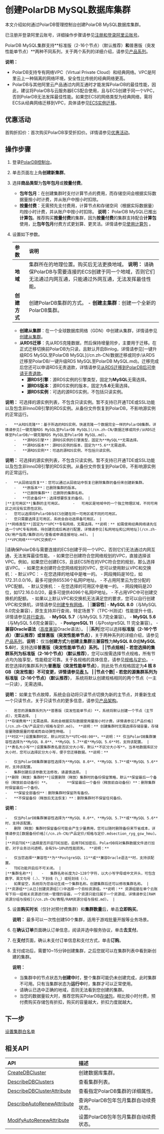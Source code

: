 # 创建PolarDB MySQL数据库集群

本文介绍如何通过PolarDB管理控制台创建PolarDB MySQL数据库集群。

已注册并登录阿里云账号，详细操作步骤请参见[注册和登录阿里云账号](/cn.zh-CN/用户指南/账号和数据库/注册和登录阿里云账号.md)。

PolarDB MySQL集群支持**标准版（2-16个节点）（默认推荐）**和**普惠版（突发性能单节点）**两种不同系列，关于两个系列的详细介绍，请参见[产品系列](/cn.zh-CN/产品简介/产品系列.md)。

**说明：**

-   PolarDB支持专有网络VPC（Virtual Private Cloud）和经典网络。VPC是阿里云上一种隔离的网络环境，安全性比传统的经典网络更高。
-   PolarDB与其他阿里云产品通过内网互通时才能发挥PolarDB的最佳性能，因此，建议将PolarDB与云服务器ECS配合使用，且与ECS创建于同一个VPC，否则PolarDB无法发挥最佳性能。如果您ECS的网络类型为经典网络，需将ECS从经典网络迁移到VPC，具体请参见[ECS实例迁移](/cn.zh-CN/最佳实践/经典网络迁移到VPC/ECS实例迁移.md)。

## 优惠活动

首购折扣价：首次购买PolarDB享受折扣价。详情请参见[优惠活动](https://promotion.aliyun.com/ntms/act/apsaradbfirstbuy.html)。

## 操作步骤

1.  登录[PolarDB控制台](https://polardb.console.aliyun.com/)。

2.  单击页面左上角**创建新集群**。

3.  选择**商品类型**为**包年包月**或**按量付费**。

    -   **包年包月**：在创建集群时支付计算节点的费用，而存储空间会根据实际数据量按小时计费，并从账户中按小时扣除。
    -   **按量付费**：无需预先支付费用，计算节点和存储空间（根据实际数据量）均按小时计费，并从账户中按小时扣除。
    **说明：** PolarDB MySQL已推出**计算包**。推荐购买**按量付费**的集群，因为**按量付费**的集群支持配合**计算包**使用，比**包年包月**付费方式更划算、更灵活。详情请参见[使用计算包](/cn.zh-CN/用户指南/购买集群或存储包/使用计算包.md) 。

4.  设置如下参数。

    |参数|说明|
    |:-|:-|
    |**地域**|集群所在的地理位置。购买后无法更换地域。 **说明：** 请确保PolarDB与需要连接的ECS创建于同一个地域，否则它们无法通过内网互通，只能通过外网互通，无法发挥最佳性能。 |
    |**创建方式**|创建PolarDB集群的方式。     -   **创建主集群**：创建一个全新的PolarDB集群。
    -   **创建从集群**：在一个全球数据库网络（GDN）中创建从集群，详情请参见[创建从集群](/cn.zh-CN/用户指南/部署架构/全球数据库/新建全球数据库和添加从集群.md)。
    -   **从RDS迁移**：先从RDS克隆数据，然后保持增量同步，主要用于迁移。在正式迁移切换前PolarDB为只读，且默认开启Binlog，详情请参见[一键升级RDS MySQL至PolarDB MySQL](/cn.zh-CN/数据迁移或同步/从RDS迁移至PolarDB/一键升级RDS MySQL至PolarDB MySQL.md)。迁移完成后您还可以申请RDS无责退款，详情请参见[从RDS迁移到PolarDB后可申请无责退款](/cn.zh-CN/数据迁移或同步/从RDS迁移至PolarDB/从RDS迁移到PolarDB后可申请无责退款.md)。
        -   **源RDS引擎**：源RDS实例的引擎类型，固定为**MySQL**无需选择。
        -   **源RDS版本**：源RDS实例的版本，固定为**5.6**无需选择。
        -   **源RDS实例**：可选的源RDS实例，不包括只读实例。

**说明：** 可选择的源实例列表，不包含只读实例。暂不支持已开通TDE或SSL功能以及包含非InnoDB引擎的RDS实例。从备份文件恢复到PolarDB，不影响源实例的正常运行。

    -   **从RDS克隆**：基于所选的RDS实例，快速克隆一个数据完全一样的PolarDB集群。详情请参见[一键克隆RDS MySQL至PolarDB MySQL](/cn.zh-CN/数据迁移或同步/从RDS迁移至PolarDB/一键克隆RDS MySQL至PolarDB MySQL.md)。
        -   **源RDS引擎**：源RDS实例的引擎类型，固定为**MySQL**无需选择。
        -   **源RDS版本**：源RDS实例的版本，固定为**5.6**无需选择。
        -   **源RDS实例**：可选的源RDS实例，不包括只读实例。

**说明：** 可选择的源实例列表，不包含只读实例。暂不支持已开通TDE或SSL功能以及包含非InnoDB引擎的RDS实例。从备份文件恢复到PolarDB，不影响源实例的正常运行。

    -   **从回收站恢复**：您可以通过从回收站中恢复已删除集群的备份来创建新集群。
        -   **原版本**：已删除集群的版本。
        -   **已删除集群**：已删除的集群名称。
        -   **历史备份**：选择想要恢复的备份。 |
    |**主可用区**|集群的主可用区。     -   可用区是地域中的一个独立物理区域，不同可用区之间没有实质性区别。
    -   您可以选择将PolarDB与ECS创建在同一可用区或不同的可用区。
    -   您只需要选择主可用区，系统会自动选择备可用区。 |
    |**网络类型**|固定为**VPC**专有网络，无需选择。**说明：** 如需使用经典网络请先任选一个VPC专有网络，待创建完成后再进行配置，详情请参见[私网地址和公网地址](/cn.zh-CN/用户指南/集群访问/查看或申请连接地址.md)。 |
    |**VPC网络****VPC交换机**

|请确保PolarDB与需要连接的ECS创建于同一个VPC，否则它们无法通过内网互通，无法发挥最佳性能。     -   如果您已创建符合您网络规划的VPC，直接选择该VPC。例如，如果您已创建ECS，且该ECS所在的VPC符合您的规划，那么选择该VPC。
    -   如果您未创建符合您网络规划的VPC，您可以使用默认VPC和交换机：
        -   默认VPC：
            -   在您选择的地域中是唯一的。
            -   网段掩码是16位，如172.31.0.0/16，最多可提供65536个私网IP地址。
            -   不占用阿里云为您分配的VPC配额。
        -   默认交换机：
            -   在您选择的可用区中是唯一的。
            -   网段掩码是20位，如172.16.0.0/20，最多可提供4096个私网IP地址。
            -   不占用VPC中可创建交换机的配额。
    -   如果以上默认VPC和交换机无法满足您的要求，您可以自行创建VPC和交换机，详情请参见[创建专有网络](/cn.zh-CN/专有网络和交换机/管理专有网络/创建专有网络.md)。 |
    |**兼容性**|    -   **MySQL 8.0**（与MySQL 8.0完全兼容），原生支持并行查询，特定场景下（TPC-H测试）性能提升十倍，详情请参见[并行查询](/cn.zh-CN/用户指南/内核功能/OLAP性能/并行查询/并行查询.md)。
    -   **MySQL 5.7**（与MySQL 5.7完全兼容）。
    -   **MySQL 5.6**（与MySQL 5.6完全兼容）。
    -   **PostgreSQL 11**（与PostgreSQL 11 完全兼容）。
    -   **兼容Oracle语法**（[高度兼容]()Oracle语法）。 |
    |**系列**|您可以选择**标准版（2-16个节点）（默认推荐）**或**普惠版（突发性能单节点）**，关于两种系列的详细介绍，请参见[产品系列](/cn.zh-CN/产品简介/产品系列.md)。**说明：** 仅当**创建方式**为**创建主集群**且**兼容性**为**MySQL 8.0**或**MySQL 5.6**时，支持选择**普惠版（突发性能单节点）**系列。 |
    |**节点规格**|    -   若您选择的集群系列为**标准版（2-16个节点）（默认推荐）**，您可以按需选择节点规格，所有节点均为独享型，性能稳定可靠。关于各规格的具体信息，请参见[规格与定价](/cn.zh-CN/产品定价/规格与定价.md)。
    -   若您选择的集群系列为**普惠版（突发性能单节点）**，则此处节点规格固定为**4 核 8 GB（突发性能）**不可变更，详情请参见[表 1](/cn.zh-CN/产品简介/产品系列.mdtable_vjs_txw_j9s)。 |
    |**节点个数**|    -   若您的源集群系列为**标准版（2-16个节点）（默认推荐）**， 系统将默认创建规格相同的两个节点（一主一只读），无需选择。

**说明：** 如果主节点故障，系统会自动将只读节点切换为新的主节点，并重新生成一个只读节点，关于只读节点的更多信息，请参见[产品架构](/cn.zh-CN/产品简介/产品架构.md)。

    -   若您的源集群系列为**普惠版（突发性能单节点）**，系统将默认创建一个节点（主节点），无需选择。 |
    |**存储费用**|无需选择。系统会根据实际数据使用量按小时计费，详情请参见[产品价格](/cn.zh-CN/产品定价/规格与定价.md)。 **说明：** 创建集群时无需选择存储容量，存储容量随数据量的增减而自动弹性伸缩。 |
    |**时区**|设置集群时区，默认时区为**UTC+08:00**。**说明：** 仅当PolarDB集群兼容性选择为**MySQL 8.0**、**MySQL 5.7**或**MySQL 5.6**时，支持该配置。 |
    |**表名大小写**|设置集群表名是否区分大小写，默认**不区分大小写**。当本地数据库区分大小时，您可以选择区分大小写，便于您迁移数据。**说明：**

    -   仅当PolarDB集群兼容性选择为**MySQL 8.0**、**MySQL 5.7**或**MySQL 5.6**时，支持该配置。
    -   集群创建后该参数无法修改，请谨慎选择。 |
    |**删除（释放）集群时**|设置删除（释放）集群时的备份保留策略，默认**保留最后一个备份（释放前自动备份）**。    -   **保留最后一个备份（释放前自动备份）**：删除集群时保留最后一个备份。
    -   **保留全部备份**：删除集群时保留所有备份。
    -   **不保留备份（释放后无法恢复）**：删除集群时不保留任何备份。
**说明：**

    -   仅当PolarDB集群兼容性选择为**MySQL 8.0**、**MySQL 5.7**或**MySQL 5.6**时，支持该配置。
    -   删除（释放）集群时保留备份可能会产生少量费用，您可以随时删除备份来节省成本，详情请参见[数据备份价格](/cn.zh-CN/产品定价/规格与定价.mdsection_ryg_gsw_hmu)。 |
    |**开启TDE**|选择是否开启TDE加密。启用TDE加密后，PolarDB将对集群数据文件进行加密，对于业务访问透明，会有5%~10%的性能损失。 **说明：**

    -   仅当您选择**兼容性**为**PostgreSQL 11**或**兼容Oracle语法**时，支持该配置。
    -   TDE功能开启后不可关闭。 |
    |**集群名称**|    -   集群名称长度为2~128个字符，以大小写字母或中文开头，可包含数字、英文句号（.）、下划线（\_）或短划线（-）。
    -   如果留空，系统将为您自动生成一个集群名称。创建集群后还可以修改集群名称。 |
    |**资源组**|从已[创建资源组]()中选择一个目标资源组。**说明：** 资源组是在单个云账号下将一组相关资源进行统一管理的容器，一个资源只能归属于一个资源组，详情请参见[RAM资源分组与授权](/cn.zh-CN/教程/RAM资源分组与授权.md)。 |

5.  设置**购买时长**（仅针对预付费集群）和**集群数量**后，单击**立即购买**。

    **说明：** 最多可以一次性创建50个集群，适用于游戏批量开服等业务场景。

6.  在**确认订单**页面确认订单信息，阅读并选中服务协议，单击**去支付**。

7.  在**支付**页面，确认未支付订单信息和支付方式，单击**订购**。

8.  支付成功后，需要10~15分钟创建集群，之后您就可以在集群列表中看到新创建的集群。

    **说明：**

    -   当集群中的节点状态为**创建中**时，整个集群可能仍未创建完成，此时集群不可用。只有当集群状态为**运行中**时，集群才可以正常使用。
    -   请确认已选中正确的地域，否则无法看到您创建的集群。
    -   当您的数据量较大时，推荐您购买PolarDB[存储包](/cn.zh-CN/用户指南/购买集群或存储包/使用存储包.md)，相比按小时付费，预付费购买存储包有折扣，购买的容量越大，折扣力度就越大。

## 下一步

[设置集群白名单](/cn.zh-CN/用户指南/数据安全/加密/设置集群白名单.md)

## 相关API

|API|描述|
|:--|:-|
|[CreateDBCluster](/cn.zh-CN/API参考/集群管理/CreateDBCluster.md)|创建数据库集群。|
|[DescribeDBClusters](/cn.zh-CN/API参考/集群管理/DescribeDBClusters.md)|查看集群列表。|
|[DescribeDBClusterAttribute](/cn.zh-CN/API参考/集群管理/DescribeDBClusterAttribute.md)|查看指定PolarDB集群的详细属性。|
|[DescribeAutoRenewAttribute](/cn.zh-CN/API参考/集群管理/续费管理/DescribeAutoRenewAttribute.md)|查询PolarDB包年包月集群自动续费状态。|
|[ModifyAutoRenewAttribute](/cn.zh-CN/API参考/集群管理/续费管理/ModifyAutoRenewAttribute.md)|设置PolarDB包年包月集群自动续费状态。|


